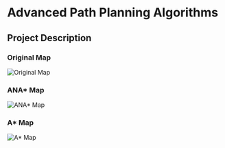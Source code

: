 # Advanced Path Planning Algorithms

## Project Description

### Original Map

![Original Map]()

### ANA* Map

![ANA* Map]()

### A* Map

![A* Map]()



